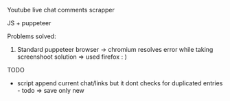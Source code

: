 Youtube live chat comments scrapper

JS + puppeteer

Problems solved:
1. Standard puppeteer browser -> chromium resolves error while taking screenshoot
solution => used firefox : )

TODO
- script append current chat/links but it dont checks for duplicated entries - todo => save only new
